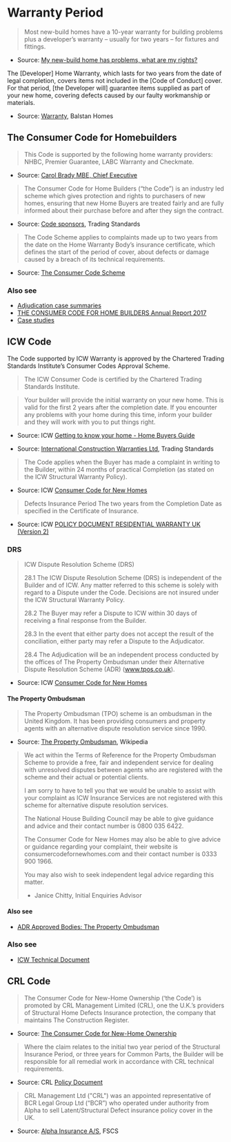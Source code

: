 # Warranty Period

> Most new-build homes have a 10-year warranty for building problems plus a developer’s warranty – usually for two years – for fixtures and fittings.

* Source: [My new-build home has problems, what are my rights?](https://www.which.co.uk/consumer-rights/advice/my-new-build-home-has-problems-what-are-my-rights-ab0tt2B3qLBr)

The [Developer] Home Warranty, which lasts for two years from the date of legal completion, covers items not included in the [Code of Conduct] cover. For that period, [the Developer will] guarantee items supplied as part of your new home, covering defects caused by our faulty workmanship or materials.

* Source: [Warranty](http://balstanhomes.co.uk/customer-services/warranty/), Balstan Homes

## The Consumer Code for Homebuilders

> This Code is supported by the following home warranty providers: NHBC, Premier Guarantee, LABC Warranty and Checkmate.

* Source: [Carol Brady MBE, Chief Executive](https://www.linkedin.com/in/carol-brady-mbe-9497607/)

> The Consumer Code for Home Builders (“the Code”) is an industry led scheme which gives protection and rights to purchasers of new homes, ensuring that new Home Buyers are treated fairly and are fully informed about their purchase before and after they sign the contract.

* Source: [Code sponsors](https://www.tradingstandards.uk/commercial-services/code-sponsors), Trading Standards

> The Code Scheme applies to complaints made up
  to two years from the date on the Home Warranty Body’s insurance certificate, which defines
  the start of the period of cover, about defects or damage caused by a breach of its
  technical requirements.

* Source: [The Consumer Code Scheme](https://mk0consumercodemytl1.kinstacdn.com/wp-content/uploads/2019/02/Consumer-Code-Scheme-Fourth-Edition-September-2017_120219.pdf)

### Also see

* [Adjudication case summaries](https://consumercode.co.uk/home-buyers/how-are-complaints-dealt-with/adjudication-case-summaries/)
* [THE CONSUMER CODE FOR HOME BUILDERS Annual Report 2017](https://mk0consumercodemytl1.kinstacdn.com/wp-content/uploads/2018/06/IDRS-Annual-Report-2017-18.pdf)
* [Case studies](https://www.tradingstandards.uk/commercial-services/consumer-codes-approval-scheme/case-studies)

## ICW Code

The Code supported by ICW Warranty is approved by the Chartered Trading Standards Institute’s Consumer Codes Approval Scheme.
 
> The ICW Consumer Code is certified by the Chartered Trading Standards Institute.

> Your builder will provide the initial warranty on your new home. This is valid for the first 2 years after the completion date. If you encounter any problems with your home during this time, inform your builder and they will work with you to put things right.

* Source: ICW [Getting to know your home - Home Buyers Guide](https://wbh1.co.uk/wp-content/uploads/2019/12/Getting-to-Know-Your-Home_v6..pdf)
 
* Source: [International Construction Warranties Ltd](https://www.tradingstandards.uk/commercial-services/code-sponsors/international-construction-warranties-ltd), Trading Standards

> The Code applies when the Buyer has made a complaint in writing to the Builder, within 24 months of practical Completion (as stated on the ICW Structural Warranty Policy).

* Source: ICW [Consumer Code for New Homes](https://i-c-w.co.uk/wp-content/uploads/2016/11/ICW-Consumer-Code-for-New-Homes.pdf)

> Defects Insurance Period
> The two years from the Completion Date as specified in the Certificate of Insurance.

* Source: ICW [POLICY DOCUMENT RESIDENTIAL WARRANTY UK (Version 2)](https://wbh1.co.uk/wp-content/uploads/2019/12/ICWIS-Residential-Warranty-Policy_v2.pdf)

### DRS

> ICW Dispute Resolution Scheme (DRS)
>
> 28.1 The ICW Dispute Resolution Scheme (DRS) is independent of the Builder and of ICW. Any matter referred to this scheme is solely with regard to a Dispute under the Code. Decisions are not insured under the ICW Structural Warranty Policy.
>
> 28.2 The Buyer may refer a Dispute to ICW within 30 days of receiving a final response from the Builder.
>
> 28.3 In the event that either party does not accept the result of the conciliation, either party may refer a Dispute to the Adjudicator.
>
> 28.4 The Adjudication will be an independent process conducted by the offices of The Property Ombudsman under their Alternative Dispute Resolution Scheme (ADR) (www.tpos.co.uk).

* Source: ICW [Consumer Code for New Homes](https://i-c-w.co.uk/wp-content/uploads/2016/11/ICW-Consumer-Code-for-New-Homes.pdf)

#### The Property Ombudsman

> The Property Ombudsman (TPO) scheme is an ombudsman in the United Kingdom. It has been providing consumers and property agents with an alternative dispute resolution service since 1990.

* Source: [The Property Ombudsman](https://en.wikipedia.org/wiki/The_Property_Ombudsman), Wikipedia

> We act within the Terms of Reference for the Property Ombudsman Scheme to provide a free, fair and independent service for dealing with unresolved disputes between agents who are registered with the scheme and their actual or potential clients.
> 
> I am sorry to have to tell you that we would be unable to assist with your complaint as ICW Insurance Services are not registered with this scheme for alternative dispute resolution services. 
> 
> The National House Building Council may be able to give guidance and advice and their contact number is 0800 035 6422.   
>
> The Consumer Code for New Homes may also be able to give advice or guidance regarding your complaint, their website is consumercodefornewhomes.com and their contact number is 0333 900 1966. 
> 
> You may also wish to seek independent legal advice regarding this matter. 
> 
> - Janice Chitty, Initial Enquiries Advisor

#### Also see

* [ADR Approved Bodies: The Property Ombudsman](https://www.tradingstandards.uk/consumers/adr-approved-bodies/the-property-ombudsman)

### Also see

* [ICW Technical Document](https://issuu.com/i-c-w33/docs/icw_technical_doc)

## CRL Code

> The Consumer Code for New-Home Ownership (‘the Code’) is promoted by CRL Management Limited (CRL), one
  the U.K.’s providers of Structural Home Defects Insurance protection, the company that maintains The Construction
  Register.

* Source: [The Consumer Code for New-Home Ownership](https://www.tradingstandards.uk/media/documents/commercial/ccas-consultation/3.-the-consumer-code-for-new-home-ownership-first-edition-17112017.pdf)

> Where the claim relates to the initial two year period of the Structural Insurance Period, or three years
  for Common Parts, the Builder will be responsible for all remedial work in accordance with CRL technical
  requirements.

* Source: CRL [Policy Document](https://static1.squarespace.com/static/58a053a36a49636c5286dded/t/5942772cd2b857e783251175/1497528110875/CRL-Policy-Document.pdf)

> CRL Management Ltd ("CRL") was an appointed representative of BCR Legal Group Ltd (“BCR”) who operated under authority from Alpha to sell Latent/Structural Defect insurance policy cover in the UK.  

* Source: [Alpha Insurance A/S](https://www.fscs.org.uk/failed-firms/alpha/), FSCS

